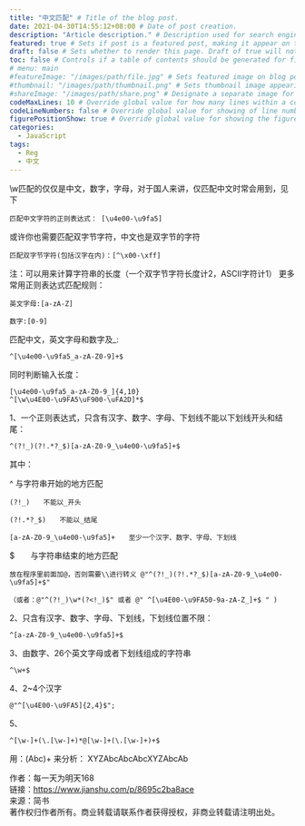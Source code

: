 ```yaml
---
title: "中文匹配" # Title of the blog post.
date: 2021-04-30T14:55:12+08:00 # Date of post creation.
description: "Article description." # Description used for search engine.
featured: true # Sets if post is a featured post, making it appear on the sidebar. A featured post won't be listed on the sidebar if it's the current page
draft: false # Sets whether to render this page. Draft of true will not be rendered.
toc: false # Controls if a table of contents should be generated for first-level links automatically.
# menu: main
#featureImage: "/images/path/file.jpg" # Sets featured image on blog post.
#thumbnail: "/images/path/thumbnail.png" # Sets thumbnail image appearing inside card on homepage.
#shareImage: "/images/path/share.png" # Designate a separate image for social media sharing.
codeMaxLines: 10 # Override global value for how many lines within a code block before auto-collapsing.
codeLineNumbers: false # Override global value for showing of line numbers within code block.
figurePositionShow: true # Override global value for showing the figure label.
categories:
  - JavaScript
tags:
  - Reg
  - 中文
---
```


\w匹配的仅仅是中文，数字，字母，对于国人来讲，仅匹配中文时常会用到，见下

```
匹配中文字符的正则表达式： [\u4e00-\u9fa5]
```
或许你也需要匹配双字节字符，中文也是双字节的字符<!--more-->
```
匹配双字节字符(包括汉字在内)：[^\x00-\xff]
```
注：可以用来计算字符串的长度（一个双字节字符长度计2，ASCII字符计1）
更多常用正则表达式匹配规则：
```
英文字母:[a-zA-Z]

数字:[0-9]
```
匹配中文，英文字母和数字及_:
```
^[\u4e00-\u9fa5_a-zA-Z0-9]+$
```
同时判断输入长度：
```
[\u4e00-\u9fa5_a-zA-Z0-9_]{4,10}
^[\w\u4E00-\u9FA5\uF900-\uFA2D]*$
```
1、一个正则表达式，只含有汉字、数字、字母、下划线不能以下划线开头和结尾：
```
^(?!_)(?!.*?_$)[a-zA-Z0-9_\u4e00-\u9fa5]+$
```
其中：

^ 与字符串开始的地方匹配
```
(?!_)　　不能以_开头

(?!.*?_$)　　不能以_结尾

[a-zA-Z0-9_\u4e00-\u9fa5]+　　至少一个汉字、数字、字母、下划线
```
$　　与字符串结束的地方匹配
```
放在程序里前面加@，否则需要\\进行转义 @"^(?!_)(?!.*?_$)[a-zA-Z0-9_\u4e00-\u9fa5]+$"

（或者：@"^(?!_)\w*(?<!_)$" 或者 @" ^[\u4E00-\u9FA50-9a-zA-Z_]+$ " )
```
2、只含有汉字、数字、字母、下划线，下划线位置不限：
```
^[a-zA-Z0-9_\u4e00-\u9fa5]+$
````
3、由数字、26个英文字母或者下划线组成的字符串
```
^\w+$
```
4、2~4个汉字
```
@"^[\u4E00-\u9FA5]{2,4}$";
```
5、
```
^[\w-]+(\.[\w-]+)*@[\w-]+(\.[\w-]+)+$
```
用：(Abc)+ 来分析： XYZAbcAbcAbcXYZAbcAb

作者：每一天为明天168  
链接：https://www.jianshu.com/p/8695c2ba8ace  
来源：简书  
著作权归作者所有。商业转载请联系作者获得授权，非商业转载请注明出处。